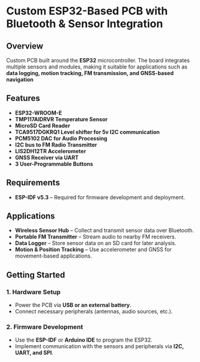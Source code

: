 # Custom ESP32-Based PCB with Bluetooth & Sensor Integration

## Overview

Custom PCB built around the **ESP32** microcontroller. The board integrates multiple sensors and modules, making it suitable for applications such as **data logging, motion tracking, FM transmission, and GNSS-based navigation**

## Features
- **ESP32-WROOM-E**
- **TMP117AIDRVR Temperature Sensor**
- **MicroSD Card Reader**
- **TCA9517DGKRQ1 Level shifter for 5v I2C communication** 
- **PCM5102 DAC for Audio Processing**
- **I2C bus to FM Radio Transmitter**
- **LIS2DH12TR Accelerometer**
- **GNSS Receiver via UART**
- **3 User-Programmable Buttons**
## Requirements

- **ESP-IDF v5.3** – Required for firmware development and deployment.

## Applications

- **Wireless Sensor Hub** – Collect and transmit sensor data over Bluetooth.
- **Portable FM Transmitter** – Stream audio to nearby FM receivers.
- **Data Logger** – Store sensor data on an SD card for later analysis.
- **Motion & Position Tracking** – Use accelerometer and GNSS for movement-based applications.

## Getting Started

### 1. **Hardware Setup**

- Power the PCB via **USB or an external battery**.
- Connect necessary peripherals (antennas, audio sources, etc.).

### 2. **Firmware Development**

- Use the **ESP-IDF** or **Arduino IDE** to program the ESP32.
- Implement communication with the sensors and peripherals via **I2C, UART, and SPI**.

